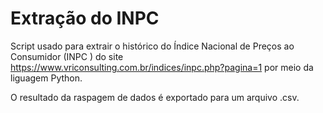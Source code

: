 # Extração do INPC
Script usado para extrair o histórico do Índice Nacional de Preços ao Consumidor (INPC ) do site https://www.vriconsulting.com.br/indices/inpc.php?pagina=1 por meio da liguagem Python.

O resultado da raspagem de dados é exportado para um arquivo .csv.
